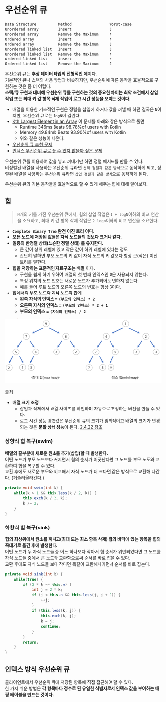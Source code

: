 # 우선순위 큐

```
Data Structure          Method                 Worst-case
Unordered array         Insert                 1
Unordered array         Remove the Maximum     N
Ordered array           Insert                 N
Ordered array           Remove the Maximum     1 
Unordered linked list   Insert                 1
Unordered linked list   Remove the Maximum     N 
Ordered linked list     Insert                 N
Ordered linked list     Remove the Maximum     1 
```

우선순위 큐는 **추상 데이터 타입의 전형적인 예**이다.  
기본적인 큐나 스택의 사용 방법과 비슷하지만, 우선순위에 따른 동작을 효율적으로 구현하는 것은 좀 더 어렵다.  
**스택/큐 구현과 대비해 우선순위 큐를 구현하는 것의 중요한 차이는 최악 조건에서 삽입 작업 또는 최대 키 값 항목 삭제 작업이 로그 시간 성능을 보이는 것이다.**  
- 배열을 이용한 기초적인 구현은 정렬을 삽입에 하거나 값을 꺼낼 때 하던 결국은 `N`이지만, 우선순위 큐로는 `logN`이 걸린다.
- [Kth Largest Element in an Array](https://leetcode.com/problems/kth-largest-element-in-an-array/) 이 문제를 아래와 같은 방식으로 풀면
  - Runtime 346ms Beats 98.78%of users with Kotlin
  - Memory 49.84mb Beats 93.90%of users with Kotlin
  - 위와 같은 성능이 나온다.
- [우선순위 큐 추천 문제](https://leetcode.com/discuss/general-discussion/1113631/important-concepts-problems-in-priority-queueheaps)
- [인덱스 우선순위 큐로 풀 수 있지 않을까 싶은 문제](https://leetcode.com/problems/exam-room/description/)

우선순위 큐를 이용하여 값을 넣고 꺼내기만 하면 정렬 메서드를 만들 수 있다.  
비정렬된 배열을 사용하는 우선순위 큐라면 `선택 정렬과 같은 방식`으로 동작하게 되고, 정렬된 배열을 사용하는 우선순위 큐라면 `삽입 정렬과 같은 방식`으로 동작하게 된다.  
  
우선순위 큐의 기본 동작들을 효율적으로 할 수 있게 해주는 힙에 대해 알아보자.  

## **힙**

> `N`개의 키를 가진 우선순위 큐에서, 힙의 삽입 작업은 `1 + logN`이하의 비교 연산을 소요하고, 최대 키 값 항목 삭제 작업은 `2 logn`이하의 비교 연산을 소요한다.

- **`Complete Binary Tree` 완전 이진 트리 이다.**
- **모든 노드에 저장된 값들은 자식 노드들의 것보다 크거나 같다.**
- **일종의 반정렬 상태(느슨한 정렬 상태) 를 유지한다.**
  - 큰 값이 상위 레벨에 있고 작은 값이 하위 레벨에 있다는 정도
  - 간단히 말하면 부모 노드의 키 값이 자식 노드의 키 값보다 항상 큰(작은) 이진 트리를 말한다.
- **힙을 저장하는 표준적인 자료구조는 배열** 이다.
  - 구현을 쉽게 하기 위하여 배열의 첫 번째 인덱스인 0은 사용되지 않는다.
  - 특정 위치의 노드 번호는 새로운 노드가 추가되어도 변하지 않는다.
  - 예를 들어 루트 노드의 오른쪽 노드의 번호는 항상 3이다.
- **힙에서의 부모 노드와 자식 노드의 관계**
  - **왼쪽 자식의 인덱스 = `(부모의 인덱스) * 2`**
  - **오른쪽 자식의 인덱스 = `(부모의 인덱스) * 2 + 1`**
  - **부모의 인덱스 = `(자식의 인덱스) / 2`**

![](imgs/heap.png)

[출처](https://gmlwjd9405.github.io/2018/05/10/data-structure-heap.html)

- **배열 크기 조정**
  - 삽입과 삭제에서 배열 사이즈를 확인하며 자동으로 조정하는 버전을 만들 수 있다.
  - 로그 시간 성능 경곗값은 우선순위 큐의 크기가 임의적이고 배열의 크기가 변경되는 것은 **분할 상쇄 성능**이 된다. [2.4.22 참조](https://github.com/reneargento/algorithms-sedgewick-wayne/blob/master/src/chapter2/section4/Exercise22_ArrayResizing.java)

### **상향식 힙 복구(swim)**

**배열의 끝부분에 새로운 원소를 추가(삽입)할 때 발생한다.**  
어떤 노드가 부모 노드보다 커지면서 힙의 순서가 어긋난다면 그 노드를 부모 노도와 교환하여 힙을 복구할 수 있다.  
교환 후에도 새로운 부모와 비교해서 자식 노드가 더 크다면 같은 방식으로 교환해 나간다. (거슬러올라간다.)  

```java
private void swim(int k) {
    while(k > 1 && this.less(k / 2, k)) {
        this.exch(k / 2, k);
        k /= 2;
    }
}
```

### **하향식 힙 복구(sink)**

**힙의 최상위에서 원소를 꺼내고(최대 또는 최소 항목 삭제) 힙의 바닥에 있는 항목을 힙의 꼭대기로 옮긴 후에 발생한다.**   
어떤 노드가 두 자식 노드들 중 어느 하나보다 작아서 힙 순서가 위반되었다면 그 노드를 자식 노드들 중에서 큰 노드와 교환함으로써 순서를 바로 잡을 수 있다.  
교환 후에도 자식 노드들 보다 작다면 똑같이 교환해나가면서 순서를 바로 잡는다.  

```java
private void sink(int k) {
    while(true) {
        if (2 * k <= this.n) {
            int j = 2 * k;
            if (j < this.n && this.less(j, j + 1)) {
                ++j;
            }
            if (this.less(k, j)) {
                this.exch(k, j);
                k = j;
                continue;
            }
        }
        return;
    }
}
```


## **인덱스 방식 우선순위 큐**

클라이언트에서 우선순위 큐에 저장된 항목에 직접 접근해야 할 수 있다.  
한 가지 쉬운 방법은 **각 항목마다 정수로 된 유일한 식별자로서 인덱스 값을 부여하는 매핑 테이블을 만드는 것이다.**  
